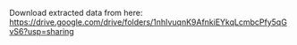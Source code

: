 Download extracted data from here: 
https://drive.google.com/drive/folders/1nhIvuqnK9AfnkiEYkqLcmbcPfy5qGvS6?usp=sharing
